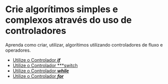 #  Crie algorítimos simples e complexos através do uso de controladores

Aprenda como criar, utilizar, algorítimos utilizando controladores de fluxo e operadores.

* [Utilize o Controlador ***if***](./01-if/README.md)
* [Utilize o Controlador ***switch](./02-switch/README.md)
* [Utilize o Controlador ***while***](./03-while/README.md)
* [Utilize o Controlador ***for***](./04-for/README.md)
